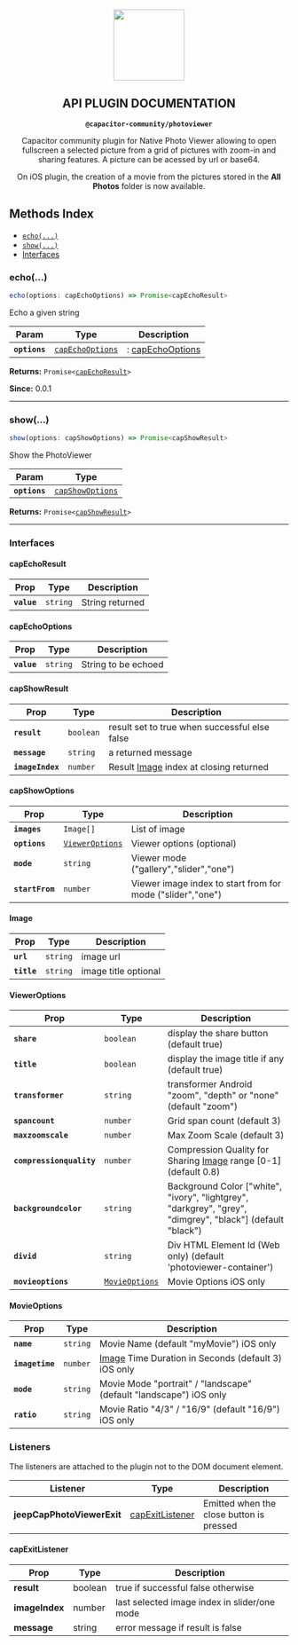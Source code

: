 <p align="center"><br><img src="https://user-images.githubusercontent.com/236501/85893648-1c92e880-b7a8-11ea-926d-95355b8175c7.png" width="128" height="128" /></p>
<h2 align="center">API PLUGIN DOCUMENTATION</h2>
<p align="center"><strong><code>@capacitor-community/photoviewer</code></strong></p>
<p align="center">
  Capacitor community plugin for Native Photo Viewer allowing to open fullscreen a selected picture from a grid of pictures with zoom-in and sharing features. A picture can be acessed by url or base64.</p>
<p align="center">
  On iOS plugin, the creation of a movie from the pictures stored in the <strong>All Photos</strong> folder is now available.</p>

## Methods Index

<docgen-index>

* [`echo(...)`](#echo)
* [`show(...)`](#show)
* [Interfaces](#interfaces)

</docgen-index>

<docgen-api>
<!--Update the source file JSDoc comments and rerun docgen to update the docs below-->

### echo(...)

```typescript
echo(options: capEchoOptions) => Promise<capEchoResult>
```

Echo a given string

| Param         | Type                                                      | Description                                    |
| ------------- | --------------------------------------------------------- | ---------------------------------------------- |
| **`options`** | <code><a href="#capechooptions">capEchoOptions</a></code> | : <a href="#capechooptions">capEchoOptions</a> |

**Returns:** <code>Promise&lt;<a href="#capechoresult">capEchoResult</a>&gt;</code>

**Since:** 0.0.1

--------------------


### show(...)

```typescript
show(options: capShowOptions) => Promise<capShowResult>
```

Show the PhotoViewer

| Param         | Type                                                      |
| ------------- | --------------------------------------------------------- |
| **`options`** | <code><a href="#capshowoptions">capShowOptions</a></code> |

**Returns:** <code>Promise&lt;<a href="#capshowresult">capShowResult</a>&gt;</code>

--------------------


### Interfaces


#### capEchoResult

| Prop        | Type                | Description     |
| ----------- | ------------------- | --------------- |
| **`value`** | <code>string</code> | String returned |


#### capEchoOptions

| Prop        | Type                | Description         |
| ----------- | ------------------- | ------------------- |
| **`value`** | <code>string</code> | String to be echoed |


#### capShowResult

| Prop             | Type                 | Description                                                 |
| ---------------- | -------------------- | ----------------------------------------------------------- |
| **`result`**     | <code>boolean</code> | result set to true when successful else false               |
| **`message`**    | <code>string</code>  | a returned message                                          |
| **`imageIndex`** | <code>number</code>  | Result <a href="#image">Image</a> index at closing returned |


#### capShowOptions

| Prop            | Type                                                    | Description                                                |
| --------------- | ------------------------------------------------------- | ---------------------------------------------------------- |
| **`images`**    | <code>Image[]</code>                                    | List of image                                              |
| **`options`**   | <code><a href="#vieweroptions">ViewerOptions</a></code> | Viewer options (optional)                                  |
| **`mode`**      | <code>string</code>                                     | Viewer mode ("gallery","slider","one")                     |
| **`startFrom`** | <code>number</code>                                     | Viewer image index to start from for mode ("slider","one") |


#### Image

| Prop        | Type                | Description          |
| ----------- | ------------------- | -------------------- |
| **`url`**   | <code>string</code> | image url            |
| **`title`** | <code>string</code> | image title optional |


#### ViewerOptions

| Prop                     | Type                                                  | Description                                                                                                |
| ------------------------ | ----------------------------------------------------- | ---------------------------------------------------------------------------------------------------------- |
| **`share`**              | <code>boolean</code>                                  | display the share button (default true)                                                                    |
| **`title`**              | <code>boolean</code>                                  | display the image title if any (default true)                                                              |
| **`transformer`**        | <code>string</code>                                   | transformer Android "zoom", "depth" or "none" (default "zoom")                                             |
| **`spancount`**          | <code>number</code>                                   | Grid span count (default 3)                                                                                |
| **`maxzoomscale`**       | <code>number</code>                                   | Max Zoom Scale (default 3)                                                                                 |
| **`compressionquality`** | <code>number</code>                                   | Compression Quality for Sharing <a href="#image">Image</a> range [0-1] (default 0.8)                       |
| **`backgroundcolor`**    | <code>string</code>                                   | Background Color ["white", "ivory", "lightgrey", "darkgrey", "grey", "dimgrey", "black"] (default "black") |
| **`divid`**              | <code>string</code>                                   | Div HTML Element Id (Web only) (default 'photoviewer-container')                                           |
| **`movieoptions`**       | <code><a href="#movieoptions">MovieOptions</a></code> | Movie Options iOS only                                                                                     |


#### MovieOptions

| Prop            | Type                | Description                                                              |
| --------------- | ------------------- | ------------------------------------------------------------------------ |
| **`name`**      | <code>string</code> | Movie Name (default "myMovie") iOS only                                  |
| **`imagetime`** | <code>number</code> | <a href="#image">Image</a> Time Duration in Seconds (default 3) iOS only |
| **`mode`**      | <code>string</code> | Movie Mode "portrait" / "landscape" (default "landscape") iOS only       |
| **`ratio`**     | <code>string</code> | Movie Ratio "4/3" / "16/9" (default "16/9") iOS only                     |

</docgen-api>

### Listeners

The listeners are attached to the plugin not to the DOM document element.

| Listener                   | Type                                | Description                             |
| -------------------------- | ----------------------------------- | -------------------------------------------- |
| **jeepCapPhotoViewerExit** | [capExitListener](#capexitlistener) | Emitted when the close button is pressed |

#### capExitListener

| Prop           | Type    | Description                                  |
| -------------- | ------- | -------------------------------------------- |
| **result**     | boolean | true if successful false otherwise           |
| **imageIndex** | number  | last selected image index in slider/one mode |
| **message**    | string  | error message if result is false             |
